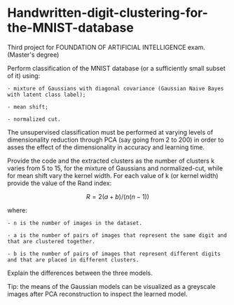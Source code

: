 # Handwritten-digit-clustering-for-the-MNIST-database

Third project for FOUNDATION OF ARTIFICIAL INTELLIGENCE exam. (Master's degree)

Perform classification of the  MNIST database  (or a sufficiently small subset of it) using:

    - mixture of Gaussians with diagonal covariance (Gaussian Naive Bayes with latent class label);

    - mean shift;

    - normalized cut.

The unsupervised classification must be performed at varying levels of dimensionality reduction through PCA  (say going from 2 to 200) in order to asses the effect of the dimensionality in accuracy and learning time.

Provide the code and the extracted clusters as the number of clusters k varies from 5 to 15, for the mixture of Gaussians and normalized-cut, while for mean shift vary the kernel width. For each value of k (or kernel width) provide the value of the Rand index:

$$
R=2(a+b)/(n(n-1))
$$

where:

    - n is the number of images in the dataset.

    - a is the number of pairs of images that represent the same digit and that are clustered together.
    
    - b is the number of pairs of images that represent different digits and that are placed in different clusters.

Explain the differences between the three models.

Tip: the means of the Gaussian models can be visualized as a greyscale images after PCA reconstruction to inspect the learned model.
